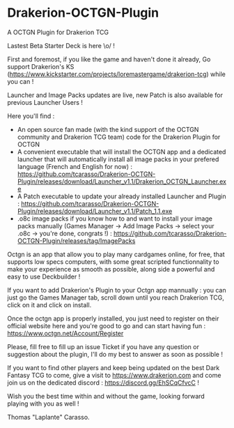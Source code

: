 # Drakerion-OCTGN-Plugin
A OCTGN Plugin for Drakerion TCG

Lastest Beta Starter Deck is here \o/ !

First and foremost, if you like the game and haven't done it already, Go support Drakerion's KS (https://www.kickstarter.com/projects/loremastergame/drakerion-tcg) while you can !

Launcher and Image Packs updates are live, new Patch is also available for previous Launcher Users !

Here you'll find :

- An open source fan made (with the kind support of the OCTGN community and Drakerion TCG team) code for the Drakerion Plugin for OCTGN
- A convenient executable that will install the OCTGN app and a dedicated launcher that will automatically install all image packs in your prefered language (French and English for now) : https://github.com/tcarasso/Drakerion-OCTGN-Plugin/releases/download/Launcher_v1.1/Drakerion_OCTGN_Launcher.exe
- A Patch executable to update your already installed Launcher and Plugin : https://github.com/tcarasso/Drakerion-OCTGN-Plugin/releases/download/Launcher_v1.1/Patch_1.1.exe
- .o8c image packs if you know how to and want to install your image packs manually (Games Manager -> Add Image Packs -> select your .o8c -> you're done, congrats !) : https://github.com/tcarasso/Drakerion-OCTGN-Plugin/releases/tag/ImagePacks

Octgn is an app that allow you to play many cardgames online, for free, that supports low specs computers, with some great scripted functionnality to make your experience as smooth as possible, along side a powerful and easy to use Deckbuilder !

If you want to add Drakerion's Plugin to your Octgn app mannually : you can just go the Games Manager tab, scroll down until you reach Drakerion TCG, click on it and click on install.

Once the octgn app is properly installed, you just need to register on their official website here and you're good to go and can start having fun : https://www.octgn.net/Account/Register

Please, fill free to fill up an issue Ticket if you have any question or suggestion about the plugin, I'll do my best to answer as soon as possible !

If you want to find other players and keep being updated on the best Dark Fantasy TCG to come, give a visit to https://www.drakerion.com and come join us on the dedicated discord : https://discord.gg/EhSCqCfvcC !

Wish you the best time within and without the game, looking forward playing with you as well !

Thomas "Laplante" Carasso.

